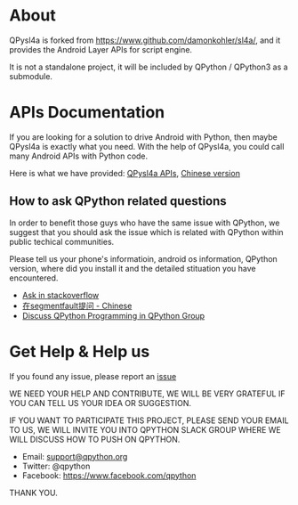 # About
QPysl4a is forked from https://www.github.com/damonkohler/sl4a/, and it provides the Android Layer APIs for script engine.

It is not a standalone project,  it will be included by QPython / QPython3 as a submodule.

# APIs Documentation
If you are looking for a solution to drive Android with Python, then maybe QPysl4a is exactly what you need. With the help of QPysl4a, you could call many Android APIs with Python code.

Here is what we have provided: [QPysl4a APIs](doc/en/APIs.rst), [Chinese version](doc/cn/APIs.rst)

## How to ask QPython related questions

In order to benefit those guys who have the same issue with QPython, we suggest that you should ask the issue which is related with QPython within public techical communities.

Please tell us your phone's informatioin, android os information, QPython version, where did you install it and the detailed stituation you have encountered.

- [Ask in stackoverflow](https://stackoverflow.com/questions/tagged/qpython)
- [在segmentfault提问 - Chinese](https://segmentfault.com/t/qpython)
- [Discuss QPython Programming in QPython Group](https://www.facebook.com/groups/qpython/)

# Get Help & Help us
If you found any issue, please report an [issue](https://github.com/qpython-android/qpysl4a/issues)

WE NEED YOUR HELP AND CONTRIBUTE, WE WILL BE VERY GRATEFUL IF YOU CAN TELL US YOUR IDEA OR SUGGESTION.

IF YOU WANT TO PARTICIPATE THIS PROJECT, PLEASE SEND YOUR EMAIL TO US, WE WILL INVITE YOU INTO QPYTHON SLACK GROUP WHERE WE WILL DISCUSS HOW TO PUSH ON QPYTHON.

- Email: support@qpython.org
- Twitter: @qpython
- Facebook: https://www.facebook.com/qpython

THANK YOU.
